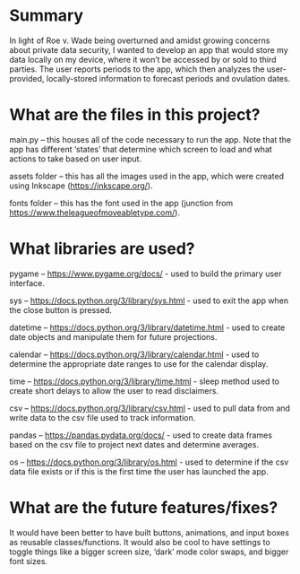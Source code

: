# Summary
In light of Roe v. Wade being overturned and amidst growing concerns about private data security, I wanted to develop an app that would store my data locally on my device, where it won’t be accessed by or sold to third parties.  The user reports periods to the app, which then analyzes the user-provided, locally-stored information to forecast periods and ovulation dates.  

# What are the files in this project?
main.py – this houses all of the code necessary to run the app.  Note that the app has different ‘states’ that determine which screen to load and what actions to take based on user input.

assets folder – this has all the images used in the app, which were created using Inkscape (https://inkscape.org/).

fonts folder – this has the font used in the app (junction from https://www.theleagueofmoveabletype.com/).

# What libraries are used?
pygame – https://www.pygame.org/docs/ - used to build the primary user interface.

sys – https://docs.python.org/3/library/sys.html - used to exit the app when the close button is pressed.

datetime – https://docs.python.org/3/library/datetime.html - used to create date objects and manipulate them for future projections.

calendar – https://docs.python.org/3/library/calendar.html - used to determine the appropriate date ranges to use for the calendar display.

time – https://docs.python.org/3/library/time.html - sleep method used to create short delays to allow the user to read disclaimers.

csv – https://docs.python.org/3/library/csv.html - used to pull data from and write data to the csv file used to track information.

pandas – https://pandas.pydata.org/docs/ - used to create data frames based on the csv file to project next dates and determine averages.

os – https://docs.python.org/3/library/os.html - used to determine if the csv data file exists or if this is the first time the user has launched the app.

# What are the future features/fixes?
It would have been better to have built buttons, animations, and input boxes as reusable classes/functions.  It would also be cool to have settings to toggle things like a bigger screen size, ‘dark’ mode color swaps, and bigger font sizes.
